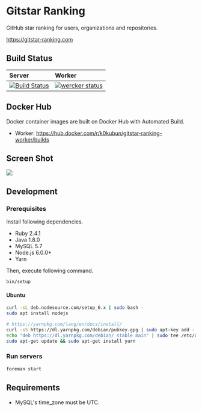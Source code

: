 # Gitstar Ranking

GitHub star ranking for users, organizations and repositories.

https://gitstar-ranking.com

## Build Status

| Server | Worker |
|:-------|:-------|
| [![Build Status](https://travis-ci.org/k0kubun/gitstar-ranking.svg?branch=master)](https://travis-ci.org/k0kubun/gitstar-ranking) | [![wercker status](https://app.wercker.com/status/4f1170bbabcfa8b28e379746dff4e167/s/master "wercker status")](https://app.wercker.com/project/byKey/4f1170bbabcfa8b28e379746dff4e167) |

## Docker Hub

Docker container images are built on Docker Hub with Automated Build.

* Worker: https://hub.docker.com/r/k0kubun/gitstar-ranking-worker/builds

## Screen Shot

[![](http://i.gyazo.com/c737a76774886f59ba73215c01e5d053.png)](http://githubranking.com)

## Development

### Prerequisites

Install following dependencies.

- Ruby 2.4.1
- Java 1.8.0
- MySQL 5.7
- Node.js 6.0.0+
- Yarn

Then, execute following command.

```
bin/setup
```

#### Ubuntu

```bash
curl -sL deb.nodesource.com/setup_6.x | sudo bash -
sudo apt install nodejs

# https://yarnpkg.com/lang/en/docs/install/
curl -sS https://dl.yarnpkg.com/debian/pubkey.gpg | sudo apt-key add -
echo "deb https://dl.yarnpkg.com/debian/ stable main" | sudo tee /etc/apt/sources.list.d/yarn.list
sudo apt-get update && sudo apt-get install yarn
```

### Run servers

```sh
foreman start
```

## Requirements

- MySQL's time\_zone must be UTC.
